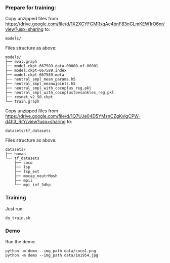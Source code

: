 ### Prepare for training:

Copy unzipped files from https://drive.google.com/file/d/1X2XCYFGMRxqAc4bnF83nGLmKEW1rO6nr/view?usp=sharing to:
```
models/
```
Files structure as above:
```
models/
├── eval.graph
├── model.ckpt-667589.data-00000-of-00001
├── model.ckpt-667589.index
├── model.ckpt-667589.meta
├── neutral_smpl_mean_params.h5
├── neutral_smpl_meanwjoints.h5
├── neutral_smpl_with_cocoplus_reg.pkl
├── neutral_smpl_with_cocoplustoesankles_reg.pkl
├── resnet_v2_50.ckpt
└── train.graph
```
 
Copy unzipped files from https://drive.google.com/file/d/1Q7UJe04D5YMznCZgKvlgCPW-d4h3_RrY/view?usp=sharing to:
```
datasets/tf_datasets
```
Files structure as above:
```
datasets/
├── human
└── tf_datasets
    ├── coco
    ├── lsp
    ├── lsp_ext
    ├── mocap_neutrMosh
    ├── mpii
    └── mpi_inf_3dhp
```

### Training 

Just run:
```
do_train.sh
```

### Demo

Run the demo:
```
python -m demo --img_path data/coco1.png
python -m demo --img_path data/im1954.jpg
```
